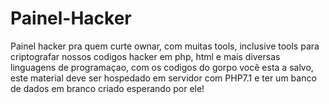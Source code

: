 # Painel-Hacker
Painel hacker pra quem curte ownar, com muitas tools, inclusive tools para criptografar nossos codigos hacker em php, html e mais diversas linguagens de programaçao, com os codigos do gorpo você esta a salvo, este material deve ser hospedado em servidor com PHP7.1 e ter um banco de dados em branco criado esperando por ele!
